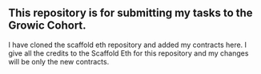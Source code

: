 ## This repository is for submitting my tasks to the Growic Cohort.

I have cloned the scaffold eth repository and added my contracts here. I give all the credits to the Scaffold Eth for this repository and my changes will be only the new contracts.
